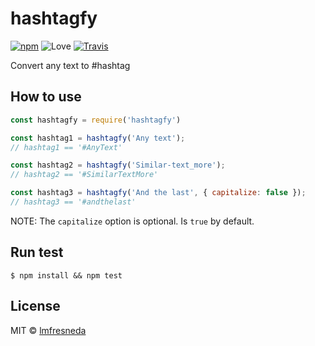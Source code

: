 # hashtagfy
[![npm](https://img.shields.io/npm/v/hashtagfy.svg?style=flat-square)](https://www.npmjs.com/package/hashtagfy) ![Love](https://img.shields.io/badge/love-max-brightgreen.svg?style=flat-square) [![Travis](https://img.shields.io/travis/lmfresneda/hashtagfy.svg?style=flat-square)](https://travis-ci.org/lmfresneda/hashtagfy)

Convert any text to #hashtag

## How to use

```javascript
const hashtagfy = require('hashtagfy')

const hashtag1 = hashtagfy('Any text');
// hashtag1 == '#AnyText'

const hashtag2 = hashtagfy('Similar-text_more');
// hashtag2 == '#SimilarTextMore'

const hashtag3 = hashtagfy('And the last', { capitalize: false });
// hashtag3 == '#andthelast'
```

NOTE: The `capitalize` option is optional. Is `true` by default.

## Run test

```
$ npm install && npm test
```

## License

MIT © [lmfresneda](https://github.com/lmfresneda)